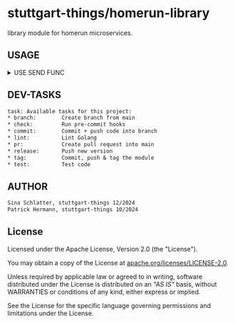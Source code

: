 # stuttgart-things/homerun-library

library module for homerun microservices.

## USAGE

<details><summary>USE SEND FUNC</summary>

```go
package main

import (
	"fmt"
	"time"
	homerun "github.com/stuttgart-things/homerun-library"
)

var (
	destination = "https://homerun.homerun-dev.example.com/generic"
	token       = ""
	insecure    = true
	dt          = time.Now()
)

func main() {

	// CREATE THE MESSAGE STRUCTURE
	messageBody := homerun.Message{
		Title:           "Test",
		Message:         "Test message",
		Severity:        "INFO",
		Author:          "elvis",
		Timestamp:       dt.Format("01-02-2006 15:04:05"),
		System:          "golang",
		Tags:            "golang,tests",
		AssigneeAddress: "",
		AssigneeName:    "",
		Artifacts:       "",
		Url:             "",
	}

	// RENDER THE MESSAGE BODY
	rendered := homerun.RenderBody(homerun.HomeRunBodyData, messageBody)
	fmt.Println(rendered)

	// SEND THE MESSAGE
	answer, resp := homerun.SendToHomerun(destination, token, []byte(rendered), insecure)

	// PRINT THE ANSWER
	fmt.Println("ANSWER STATUS: ", resp.Status)
	fmt.Println("ANSWER BODY: ", string(answer))
}
```

</details>

## DEV-TASKS

```bash
task: Available tasks for this project:
* branch:        Create branch from main
* check:         Run pre-commit hooks
* commit:        Commit + push code into branch
* lint:          Lint Golang
* pr:            Create pull request into main
* release:       Push new version
* tag:           Commit, push & tag the module
* test:          Test code
```

## AUTHOR

```bash
Sina Schlatter, stuttgart-things 12/2024
Patrick Hermann, stuttgart-things 10/2024
```

## License

Licensed under the Apache License, Version 2.0 (the "License").

You may obtain a copy of the License at [apache.org/licenses/LICENSE-2.0](http://www.apache.org/licenses/LICENSE-2.0).

Unless required by applicable law or agreed to in writing, software distributed under the License is distributed on an _"AS IS"_ basis, without WARRANTIES or conditions of any kind, either express or implied.

See the License for the specific language governing permissions and limitations under the License.
